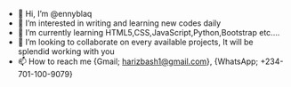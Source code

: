- 👋 Hi, I’m @ennyblaq
- 👀 I’m interested in writing and learning new codes daily
- 🌱 I’m currently learning HTML5,CSS,JavaScript,Python,Bootstrap etc....
- 💞️ I’m looking to collaborate on every available projects, It will be splendid working with you
- 📫 How to reach me {Gmail; harizbash1@gmail.com}, {WhatsApp; +234-701-100-9079}

<!---
ennyblaq/ennyblaq is a ✨ special ✨ repository because its `README.md` (this file) appears on your GitHub profile.
You can click the Preview link to take a look at your changes.
--->
